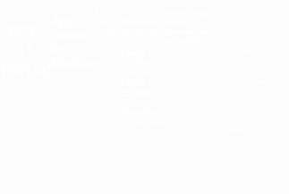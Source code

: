 # TP3 - 1° Parcial

## App: Control de Depósito
---
La fecha límite de entrega es:

Comisión 3: **Miercoles 22, 23:59hs**
Comisión 4: **Lunes 27,     23:59hs**
Comisión 5: **Lunes 27,     23:59hs**
Comisión 9: **Miercoles 22, 23:59hs**

---

#### Instrucciones para la presentación del trabajo:

1. Bajar la última versión del repositorio del curso. (fetch)
2. Crear una nueva rama para tus cambios (new branch) (recomiendo TP3-{alumno}).
3. Abrir la carpeta correspondiente a tu nombre de usuario (practicos/{alumno}/tp3).
4. Realizar las modificaciones dentro de la carpeta TP3 (sin alterar ninguna otra carpeta).
5. Confirmar los cambios (commint)
5. Realizar un solicitud de publicación (pull request).
6. Volver a la rama principal (main) para actualizar (fetch) el repositorio.

<html lang="es">

<head>
    <meta charset="UTF-8">
    <script src="https://unpkg.com/react@18/umd/react.development.js"></script>
    <script src="https://unpkg.com/react-dom@18/umd/react-dom.development.js"></script>
    <script src="https://unpkg.com/@babel/standalone/babel.min.js"></script>
    <style>
        body {
            font-family: 'Baloo', cursive;
            color: rgb(255, 255, 255);
            margin: 0;
            padding: 0;
            background-image: url('https://mrwallpaper.com/images/high/cr7-colorful-portrait-dgeqeur07ebd1xn5.jpg');
            background-size: cover;
            height: 100%;
            display: flex;
            justify-content: center;
         
        }

        #root {
            padding: 20px;
            margin: 0 auto;
        }

        h1 {
            font-size: 30px;
            margin-bottom: 10px;
            text-align: center;
            font-family: Impact, Haettenschweiler, 'Arial Narrow Bold', sans-serif;
        }

        p {
            font-size: 16px;
            margin-bottom: 10px;
        }

        li {
            font-size: 10px;
            margin-bottom: 10px;
        }

        .panel {
            width: 500px;
            border: 3px solid #ccc;
            background-color: #202020;
            border-radius: 10px;
            padding: 1px;
            margin-bottom: 5px;
            box-shadow: 0 0 5px rgba(0, 0, 0, 0.2);
            display: flex;
        }
        
        label {
            flex-wrap: wrap;
            display: block;
            font-size: 10px;
            color: #fff7f7;
            margin-bottom: 1px;
        }

        input {
            width: 110%;
            padding: 5px;
            margin-bottom: 10px;
            font-size: 16px;
            
        }

        .acciones {
            display: flex;
            justify-content: space-between;
            margin-top: 10px;
        }

        button {
            padding: 6px 10px;
            font-size: 16px;
            border: 2px solid white;
            border-radius: 10px;
            background-color: #000000;
            color: #ffffff;
            cursor: pointer;
            margin-right: 10px;
        }

        button:hover{
            transform: translate(-5px);
            border-color: lightgray;
            box-shadow: 0 4px 8px rgba(0, 0, 0, 0.1);
        }
        .error {
            color: red;
            font-size: 15px;
        }
    </style>
</head>

<body>
    <div id="root"></div>
    <script type="text/babel">
        const { useState } = React

        const almacenesIniciales = [
            {id: 1, producto: 'COCA COLA', cantidad: '7', codigo: '02010'},
            {id: 2, producto: 'COCA ZERO', cantidad: '9', codigo: '91615'},
            {id: 3, producto: 'PEPSI', cantidad: '3', codigo: '74640'},
            {id: 4, producto: 'FANTA', cantidad: '2', codigo: '49049'},
            {id: 5, producto: 'SPRITE', cantidad: '2', codigo: '87053'},
            {id: 6, producto: 'MIRINDA', cantidad: '5', codigo: '85006'},
            {id: 7, producto: 'SECCO (NAR)', cantidad: '5', codigo: '74161'},
            {id: 8, producto: 'TORASSO (POM)', cantidad: '6', codigo: '799496'},
            {id: 9, producto: 'QUILMES', cantidad: '6', codigo: '56469'},
            {id: 10, producto: 'NORTE', cantidad: '7', codigo: '01102'},
            {id: 11, producto: 'SALTA (NEG)', cantidad: '11', codigo: '90271'},
            {id: 12, producto: 'SODA', cantidad: '15', codigo: '60496'},
            {id: 13, producto: 'FRESH MIX', cantidad: '14', codigo: '37949'},
            {id: 14, producto: 'LIMONADA', cantidad: '12', codigo: '20463'},
            {id: 15, producto: 'MANAOS UVA', cantidad: '9', codigo: '97946'}

        ]

        function Editar({ almacen, alGuardar, alCancelar }) {
            let [producto, setproducto] = useState(almacen.producto)
            let [cantidad, setcantidad] = useState(almacen.cantidad)
            let [codigo, setcodigo] = useState(almacen.codigo)
            let [error, setError] = useState(false)

            const cambiarproducto = e => {
                setproducto(e.target.value)
                setError(false)
            }
            const cambiarcantidad = e => {
                setcantidad(e.target.value)
                setError(false)
            }
            const cambiarcodigo = e => {
                setcodigo(e.target.value)
                setError(false)
            }

            const guardar = e => {
                e.preventDefault()
                if (producto.trim() === '' || cantidad.trim() === '' || codigo.trim() === '') {
                    setError(false)
                    return
                }
                alGuardar({ ...almacen, producto, cantidad, codigo })
            }
            const cancelar = e => {
                e.preventDefault()
                alCancelar()
            }
            return <>
                <form className="panel">
                    <label> PRODUCTO</label>
                    <input type="text" value={producto} onChange={cambiarproducto} />
                    <label> CODIGO </label>
                    <input type="text" value={codigo} onChange={cambiarcodigo} />
                    <label> CANT </label>
                    <input type="text" value={cantidad} onChange={cambiarcantidad} />
                    {error && <p className="error">Todos los campos son obligatorios</p>}
                    <div className="acciones">
                        <button onClick={guardar}>Guardar</button>
                        <button onClick={cancelar}>Cancelar</button>
                    </div>
                </form>
            </>
        }

        function Mostrar({ almacen, alEditar, alBorrar }) {
            const editar = (e) => alEditar()
            const borrar = (e) => alBorrar()
            return <>
             <p></p>
             <p></p>
             <p></p>
                <div className="panel">
                    <p><strong>PRODUCTO:</strong> {almacen.producto}</p>
                    <p><strong>CANT: </strong> {almacen.cantidad}</p>
                    <p><strong>CODIGO:</strong> {almacen.codigo}</p>
                    <div className="acciones">
                        <button onClick={editar}>Editar</button>
                        <button onClick={borrar}>Borrar</button>
                    </div>
                </div>
            </>
        }
       
        function Agenda({almacenes, alAgregar, alEditar, alBorrar}){
            if(almacenes.length === 0)
                return <h1>No hay nada en el almacen</h1>

            return <>
                <h1>DISTRUBUIDORA MI COMANDANTE </h1>
                <h2> CONTROL DE STOCK </h2>
                <button onClick={()=>alAgregar()}>Agregar</button>
                
                {almacenes.map(almacen => 
                    <Mostrar almacen={almacen} 
                        alEditar={()=>alEditar(almacen.id)}
                        alBorrar={()=>alBorrar(almacen.id)}/>
                )}
                    
           </>
        }

        function ordenAlfabetico(a, b){
            if(a.cantidad < b.cantidad) return -1
            if(a.cantidad > b.cantidad) return +1

            if(a.producto < b.producto) return -1
            if(a.producto > b.producto) return +1
            
            return 0
        }


      

        function App() {
            let [almacen, setalmacen] = useState({})
            let [editando, setEditando] = useState(false)
            let [almacenes, setalmacenes] = useState(almacenesIniciales)

            const guardar = (almacen) => {
                if(almacen.id){
                   
                    let copia = almacenes.map(c => c.id === almacen.id ? almacen : c)
                    setalmacenes(copia)
                } else {
                     
                    let id = Math.max(...almacenes.map(c => c.id)) + 1
                    let copia = [...almacenes, {...almacen, id}]
                    setalmacenes(copia)
                }
                setEditando(false)
            }

            const cancelar = () => {
                setalmacen({})
                setEditando(false)
                console.log("Cancelar")
            }

            const agregar = () => {
                setalmacen({})
                setEditando(true)
            }

            const editar = (id) => {
                let almacen = almacenes.find(c => c.id === id)
                setalmacen(almacen)
                setEditando(true)
            }

            const borrar = (id) => {
            
                let copia = almacenes.filter(c => c.id !== id)
                setalmacenes(copia)
            }

            almacenes.sort(ordenAlfabetico)
            return <>
                {editando
                    ? <Editar almacen={almacen} alGuardar={guardar} alCancelar={cancelar} />
                    : <Agenda almacenes={almacenes} 
                            alAgregar={agregar}
                            alEditar={editar} 
                            alBorrar={borrar}/>
                }
            </>
        }

        const root = ReactDOM.createRoot(document.getElementById('root'))
        root.render(<App />);
    </script>
</body>

</html>
